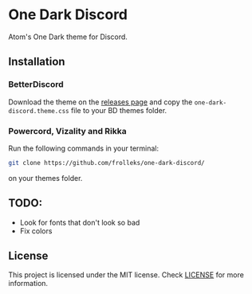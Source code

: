 # One Dark Discord
Atom's One Dark theme for Discord.

## Installation

### BetterDiscord
Download the theme on the [releases page](https://github.com/frolleks/one-dark-discord/releases) and copy the `one-dark-discord.theme.css` file to your BD themes folder.

### Powercord, Vizality and Rikka
Run the following commands in your terminal:
```bash
git clone https://github.com/frolleks/one-dark-discord/
```
on your themes folder.

## TODO:
- Look for fonts that don't look so bad
- Fix colors

## License
This project is licensed under the MIT license. Check [LICENSE](LICENSE) for more information.